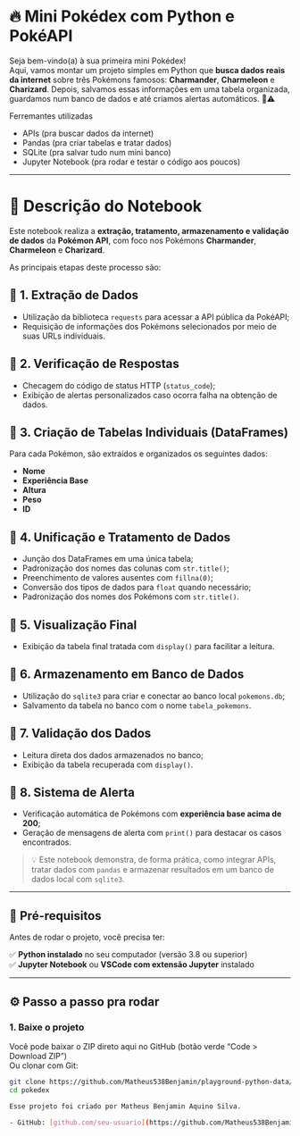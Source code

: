 # 🔥 Mini Pokédex com Python e PokéAPI

Seja bem-vindo(a) à sua primeira mini Pokédex!  
Aqui, vamos montar um projeto simples em Python que **busca dados reais da internet** sobre três Pokémons famosos: **Charmander**, **Charmeleon** e **Charizard**. Depois, salvamos essas informações em uma tabela organizada, guardamos num banco de dados e até criamos alertas automáticos. 💾⚠️

Ferremantes utilizadas
- APIs (pra buscar dados da internet)
- Pandas (pra criar tabelas e tratar dados)
- SQLite (pra salvar tudo num mini banco)
- Jupyter Notebook (pra rodar e testar o código aos poucos)

---

# 📘 Descrição do Notebook

Este notebook realiza a **extração, tratamento, armazenamento e validação de dados** da **Pokémon API**, com foco nos Pokémons **Charmander**, **Charmeleon** e **Charizard**.

As principais etapas deste processo são:

## 🔹 1. Extração de Dados
- Utilização da biblioteca `requests` para acessar a API pública da PokéAPI;
- Requisição de informações dos Pokémons selecionados por meio de suas URLs individuais.

## 🔹 2. Verificação de Respostas
- Checagem do código de status HTTP (`status_code`);
- Exibição de alertas personalizados caso ocorra falha na obtenção de dados.

## 🔹 3. Criação de Tabelas Individuais (DataFrames)
Para cada Pokémon, são extraídos e organizados os seguintes dados:
- **Nome**
- **Experiência Base**
- **Altura**
- **Peso**
- **ID**

## 🔹 4. Unificação e Tratamento de Dados
- Junção dos DataFrames em uma única tabela;
- Padronização dos nomes das colunas com `str.title()`;
- Preenchimento de valores ausentes com `fillna(0)`;
- Conversão dos tipos de dados para `float` quando necessário;
- Padronização dos nomes dos Pokémons com `str.title()`.

## 🔹 5. Visualização Final
- Exibição da tabela final tratada com `display()` para facilitar a leitura.

## 🔹 6. Armazenamento em Banco de Dados
- Utilização do `sqlite3` para criar e conectar ao banco local `pokemons.db`;
- Salvamento da tabela no banco com o nome `tabela_pokemons`.

## 🔹 7. Validação dos Dados
- Leitura direta dos dados armazenados no banco;
- Exibição da tabela recuperada com `display()`.

## 🔹 8. Sistema de Alerta
- Verificação automática de Pokémons com **experiência base acima de 200**;
- Geração de mensagens de alerta com `print()` para destacar os casos encontrados.

> 💡 Este notebook demonstra, de forma prática, como integrar APIs, tratar dados com `pandas` e armazenar resultados em um banco de dados local com `sqlite3`.

---

## 🧠 Pré-requisitos

Antes de rodar o projeto, você precisa ter:

✅ **Python instalado** no seu computador (versão 3.8 ou superior)  
✅ **Jupyter Notebook** ou **VSCode com extensão Jupyter** instalado  

---

## ⚙️ Passo a passo pra rodar

### 1. Baixe o projeto

Você pode baixar o ZIP direto aqui no GitHub (botão verde “Code > Download ZIP”)  
Ou clonar com Git:

```bash
git clone https://github.com/Matheus538Benjamin/playground-python-data/blob/main/obter_dados_api.ipynb
cd pokedex

Esse projeto foi criado por Matheus Benjamin Aquino Silva. 

- GitHub: [github.com/seu-usuario](https://github.com/Matheus538Benjamin)
